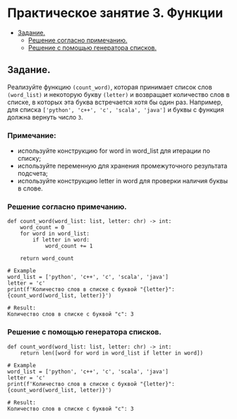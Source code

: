 # Практическое занятие 3. Функции
- [Задание.](#задание)
    - [Решение согласно примечанию.](#решение-согласно-примечанию)
    - [Решение с помощью генератора списков.](#решение-с-помощью-генератора-списков)

## Задание.
Реализуйте функцию `(count_word)`, которая принимает список слов `(word_list)` и некоторую букву `(letter)` и возвращает количество слов в списке, в которых эта буква встречается хотя бы один раз.
Например, для списка `['python', 'c++', 'c', 'scala', 'java']` и буквы c функция должна вернуть число `3`.

### Примечание:
- используйте конструкцию for word in word_list для итерации по списку;
- используйте переменную для хранения промежуточного результата подсчета;
- используйте конструкцию letter in word для проверки наличия буквы в слове.

### Решение согласно примечанию.
```
def count_word(word_list: list, letter: chr) -> int:
    word_count = 0
    for word in word_list:
        if letter in word:
            word_count += 1

    return word_count

# Example
word_list = ['python', 'c++', 'c', 'scala', 'java']
letter = 'c'
print(f'Количество слов в списке с буквой "{letter}": {count_word(word_list, letter)}')

# Result:
Количество слов в списке с буквой "c": 3
```
### Решение с помощью генератора списков.
```
def count_word(word_list: list, letter: chr) -> int:
    return len([word for word in word_list if letter in word])

# Example
word_list = ['python', 'c++', 'c', 'scala', 'java']
letter = 'c'
print(f'Количество слов в списке с буквой "{letter}": {count_word(word_list, letter)}')

# Result:
Количество слов в списке с буквой "c": 3
```




